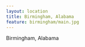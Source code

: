 ```yaml
---
layout: location
title: Birmingham, Alabama
feature: birmingham/main.jpg
---
```

Birmingham, Alabama